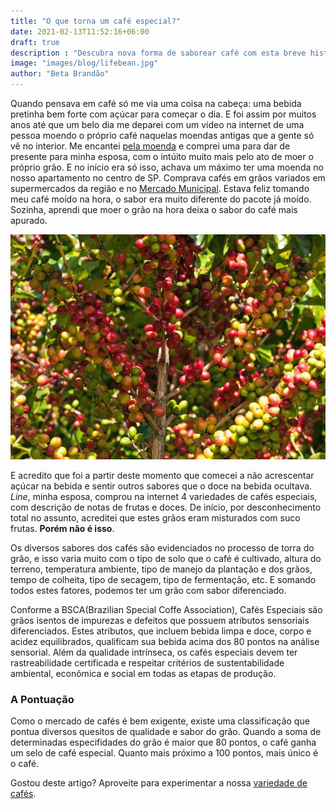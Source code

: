 ```yaml
---
title: "O que torna um café especial?"
date: 2021-02-13T11:52:16+06:00
draft: true
description : "Descubra nova forma de saborear café com esta breve história de como descobrimos este universo"
image: "images/blog/lifebean.jpg"
author: "Beta Brandão"
---
```


Quando pensava em café só me via uma coisa na cabeça: uma bebida pretinha bem forte com açúcar para começar o dia. E foi assim por muitos anos até que um belo dia me deparei com um vídeo na internet de uma pessoa moendo o próprio café naquelas moendas antigas que a gente só vê no interior. Me encantei [pela moenda](http://botimetal.com.br/produto.php?id=3) e comprei uma para dar de presente para minha esposa, com o intúito muito mais pelo ato de moer o próprio grão. E no início era só isso, achava um máximo ter uma moenda no nosso apartamento no centro de SP. Comprava cafés em grãos variados em supermercados da região e no [Mercado Municipal](https://portaldomercadao.com.br/). 
Estava feliz tomando meu café moído na hora, o sabor era muito diferente do pacote já moído. Sozinha, aprendi que moer o grão na hora deixa o sabor do café mais apurado. 

![Coffe Plant](/images/blog/coffee-plant.jpg)

E acredito que foi a partir deste momento que comecei a não acrescentar açúcar na bebida e sentir outros sabores que o doce na bebida ocultava. *Line*, minha esposa, comprou na internet 4 variedades de cafés especiais, com descrição de notas de frutas e doces. De início, por desconhecimento total no assunto, acreditei que estes grãos eram misturados com suco frutas. **Porém não é isso**.

Os diversos sabores dos cafés são evidenciados no processo de torra do grão, e isso varia muito com o tipo de solo que o café é cultivado, altura do terreno, temperatura ambiente, tipo de manejo da plantação e dos grãos, tempo de colheita, tipo de secagem, tipo de fermentação, etc. E somando todos estes fatores, podemos ter um grão com sabor diferenciado.

Conforme a BSCA(Brazilian Special Coffe Association), Cafés Especiais são grãos isentos de impurezas e defeitos que possuem atributos sensoriais diferenciados. Estes atributos, que incluem bebida limpa e doce, corpo e acidez equilibrados, qualificam sua bebida acima dos 80 pontos na análise sensorial. Além da qualidade intrínseca, os cafés especiais devem ter rastreabilidade certificada e respeitar critérios de sustentabilidade ambiental, econômica e social em todas as etapas de produção.

### A Pontuação
Como o mercado de cafés é bem exigente, existe uma classificação que pontua diversos quesitos de qualidade e sabor do grão. Quando a soma de determinadas especifidades do grão é maior que 80 pontos, o café ganha um selo de café especial. Quanto mais próximo a 100 pontos, mais único é o café.

Gostou deste artigo? Aproveite para experimentar a nossa [variedade de cafés](/products/).
